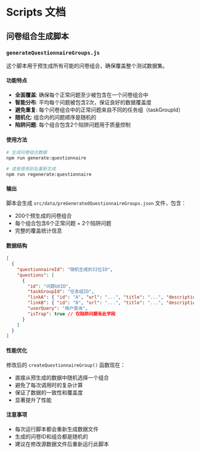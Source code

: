 # Scripts 文档

## 问卷组合生成脚本

### `generateQuestionnaireGroups.js`

这个脚本用于预生成所有可能的问卷组合，确保覆盖整个测试数据集。

#### 功能特点

- **全面覆盖**: 确保每个正常问题至少被包含在一个问卷组合中
- **智能分布**: 平均每个问题被包含2次，保证良好的数据覆盖度
- **避免重复**: 每个问卷组合中的正常问题来自不同的任务组（taskGroupId）
- **随机化**: 组合内的问题顺序是随机的
- **陷阱问题**: 每个组合包含2个陷阱问题用于质量控制

#### 使用方法

```bash
# 生成问卷组合数据
npm run generate:questionnaire

# 或者使用别名重新生成
npm run regenerate:questionnaire
```

#### 输出

脚本会生成 `src/data/preGeneratedQuestionnaireGroups.json` 文件，包含：

- 200个预生成的问卷组合
- 每个组合包含6个正常问题 + 2个陷阱问题
- 完整的覆盖统计信息

#### 数据结构

```json
[
  {
    "questionnaireId": "随机生成的32位ID",
    "questions": [
      {
        "id": "问题UUID",
        "taskGroupId": "任务组ID",
        "linkA": { "id": "A", "url": "...", "title": "...", "description": "..." },
        "linkB": { "id": "B", "url": "...", "title": "...", "description": "..." },
        "userQuery": "用户查询",
        "isTrap": true // 仅陷阱问题有此字段
      }
    ]
  }
]
```

#### 性能优化

修改后的 `createQuestionnaireGroup()` 函数现在：

- 直接从预生成的数据中随机选择一个组合
- 避免了每次调用时的复杂计算
- 保证了数据的一致性和覆盖度
- 显著提升了性能

#### 注意事项

- 每次运行脚本都会重新生成数据文件
- 生成的问卷ID和组合都是随机的
- 建议在修改源数据文件后重新运行此脚本 